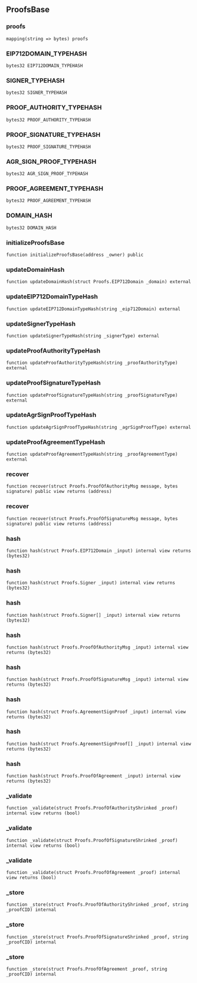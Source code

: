 ## ProofsBase

### proofs

```solidity
mapping(string => bytes) proofs
```

### EIP712DOMAIN_TYPEHASH

```solidity
bytes32 EIP712DOMAIN_TYPEHASH
```

### SIGNER_TYPEHASH

```solidity
bytes32 SIGNER_TYPEHASH
```

### PROOF_AUTHORITY_TYPEHASH

```solidity
bytes32 PROOF_AUTHORITY_TYPEHASH
```

### PROOF_SIGNATURE_TYPEHASH

```solidity
bytes32 PROOF_SIGNATURE_TYPEHASH
```

### AGR_SIGN_PROOF_TYPEHASH

```solidity
bytes32 AGR_SIGN_PROOF_TYPEHASH
```

### PROOF_AGREEMENT_TYPEHASH

```solidity
bytes32 PROOF_AGREEMENT_TYPEHASH
```

### DOMAIN_HASH

```solidity
bytes32 DOMAIN_HASH
```

### initializeProofsBase

```solidity
function initializeProofsBase(address _owner) public
```

### updateDomainHash

```solidity
function updateDomainHash(struct Proofs.EIP712Domain _domain) external
```

### updateEIP712DomainTypeHash

```solidity
function updateEIP712DomainTypeHash(string _eip712Domain) external
```

### updateSignerTypeHash

```solidity
function updateSignerTypeHash(string _signerType) external
```

### updateProofAuthorityTypeHash

```solidity
function updateProofAuthorityTypeHash(string _proofAuthorityType) external
```

### updateProofSignatureTypeHash

```solidity
function updateProofSignatureTypeHash(string _proofSignatureType) external
```

### updateAgrSignProofTypeHash

```solidity
function updateAgrSignProofTypeHash(string _agrSignProofType) external
```

### updateProofAgreementTypeHash

```solidity
function updateProofAgreementTypeHash(string _proofAgreementType) external
```

### recover

```solidity
function recover(struct Proofs.ProofOfAuthorityMsg message, bytes signature) public view returns (address)
```

### recover

```solidity
function recover(struct Proofs.ProofOfSignatureMsg message, bytes signature) public view returns (address)
```

### hash

```solidity
function hash(struct Proofs.EIP712Domain _input) internal view returns (bytes32)
```

### hash

```solidity
function hash(struct Proofs.Signer _input) internal view returns (bytes32)
```

### hash

```solidity
function hash(struct Proofs.Signer[] _input) internal view returns (bytes32)
```

### hash

```solidity
function hash(struct Proofs.ProofOfAuthorityMsg _input) internal view returns (bytes32)
```

### hash

```solidity
function hash(struct Proofs.ProofOfSignatureMsg _input) internal view returns (bytes32)
```

### hash

```solidity
function hash(struct Proofs.AgreementSignProof _input) internal view returns (bytes32)
```

### hash

```solidity
function hash(struct Proofs.AgreementSignProof[] _input) internal view returns (bytes32)
```

### hash

```solidity
function hash(struct Proofs.ProofOfAgreement _input) internal view returns (bytes32)
```

### _validate

```solidity
function _validate(struct Proofs.ProofOfAuthorityShrinked _proof) internal view returns (bool)
```

### _validate

```solidity
function _validate(struct Proofs.ProofOfSignatureShrinked _proof) internal view returns (bool)
```

### _validate

```solidity
function _validate(struct Proofs.ProofOfAgreement _proof) internal view returns (bool)
```

### _store

```solidity
function _store(struct Proofs.ProofOfAuthorityShrinked _proof, string _proofCID) internal
```

### _store

```solidity
function _store(struct Proofs.ProofOfSignatureShrinked _proof, string _proofCID) internal
```

### _store

```solidity
function _store(struct Proofs.ProofOfAgreement _proof, string _proofCID) internal
```

